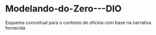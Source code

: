# Modelando-do-Zero---DIO
Esquema conceitual para o contexto de oficina com base na narrativa fornecida
